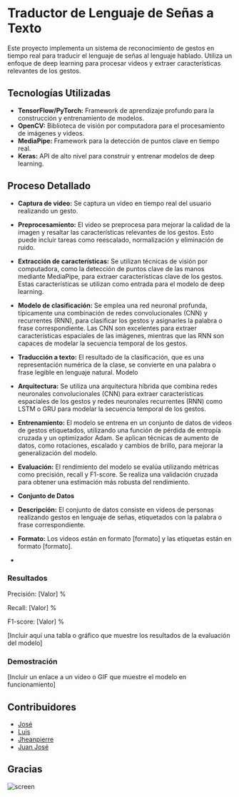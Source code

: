 # Traductor de Lenguaje de Señas a Texto

Este proyecto implementa un sistema de reconocimiento de gestos en tiempo real para traducir el lenguaje de señas al lenguaje hablado. Utiliza un enfoque de deep learning para procesar videos y extraer características relevantes de los gestos.

## Tecnologías Utilizadas
* **TensorFlow/PyTorch:** Framework de aprendizaje profundo para la construcción y entrenamiento de modelos.
* **OpenCV:** Biblioteca de visión por computadora para el procesamiento de imágenes y videos.
* **MediaPipe:** Framework para la detección de puntos clave en tiempo real.
* **Keras:** API de alto nivel para construir y entrenar modelos de deep learning.

## Proceso Detallado

* **Captura de video:** Se captura un video en tiempo real del usuario realizando un gesto.
* **Preprocesamiento:** El video se preprocesa para mejorar la calidad de la imagen y resaltar las características relevantes de los gestos. Esto puede incluir tareas como reescalado, normalización y eliminación de ruido.
* **Extracción de características:** Se utilizan técnicas de visión por computadora, como la detección de puntos clave de las manos mediante MediaPipe, para extraer características clave de los gestos. Estas características se utilizan como entrada para el modelo de deep learning.
* **Modelo de clasificación:** Se emplea una red neuronal profunda, típicamente una combinación de redes convolucionales (CNN) y recurrentes (RNN), para clasificar los gestos y asignarles la palabra o frase correspondiente. Las CNN son excelentes para extraer características espaciales de las imágenes, mientras que las RNN son capaces de modelar la secuencia temporal de los gestos.
* **Traducción a texto:** El resultado de la clasificación, que es una representación numérica de la clase, se convierte en una palabra o frase legible en lenguaje natural.
Modelo

* **Arquitectura:** Se utiliza una arquitectura híbrida que combina redes neuronales convolucionales (CNN) para extraer características espaciales de los gestos y redes neuronales recurrentes (RNN) como LSTM o GRU para modelar la secuencia temporal de los gestos.
* **Entrenamiento:** El modelo se entrena en un conjunto de datos de videos de gestos etiquetados, utilizando una función de pérdida de entropía cruzada y un optimizador Adam. Se aplican técnicas de aumento de datos, como rotaciones, escalado y cambios de brillo, para mejorar la generalización del modelo.
* **Evaluación:** El rendimiento del modelo se evalúa utilizando métricas como precisión, recall y F1-score. Se realiza una validación cruzada para obtener una estimación más robusta del rendimiento.
* **Conjunto de Datos**

* **Descripción:** El conjunto de datos consiste en videos de personas realizando gestos en lenguaje de señas, etiquetados con la palabra o frase correspondiente.
* **Formato:** Los videos están en formato [formato] y las etiquetas están en formato [formato].
* 
### Resultados

Precisión: [Valor] %

Recall: [Valor] %

F1-score: [Valor] %

[Incluir aquí una tabla o gráfico que muestre los resultados de la evaluación del modelo]

### Demostración

[Incluir un enlace a un video o GIF que muestre el modelo en funcionamiento]


## Contribuidores

* [José](https://github.com/JoseZaravia17) 
* [Luis]()
* [Jheanpierre]()
* [Juan José](https://github.com/donniedark0-max)

## Gracias

![screen](https://64.media.tumblr.com/6ef336942b8244de073f3a1d8f4227f1/27692d7c9a9ba2cf-de/s640x960/74e032925e7da4f108880d39890897b594cf1c15.jpg)

